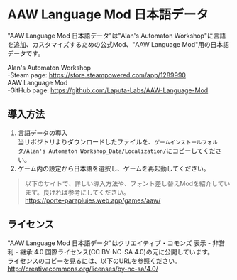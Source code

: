﻿
# AAW Language Mod 日本語データ

"AAW Language Mod 日本語データ"は"Alan's Automaton Workshop"に言語を追加、カスタマイズするための公式Mod、"AAW Language Mod"用の日本語データです。

Alan's Automaton Workshop  
-Steam page: https://store.steampowered.com/app/1289990  
AAW Language Mod  
-GitHub page: https://github.com/Laputa-Labs/AAW-Language-Mod  

## 導入方法

1. 言語データの導入  
	当リポジトリよりダウンロードしたファイルを、```ゲームインストールフォルダ/Alan's Automaton Workshop_Data/Localization/```にコピーしてください。
2. ゲーム内の設定から日本語を選択し、ゲームを再起動してください。
	
> 以下のサイトで、詳しい導入方法や、フォント差し替えModを紹介しています。良ければ参考にしてください。  
> https://porte-parapluies.web.app/games/aaw/  

## ライセンス

"AAW Language Mod 日本語データ"はクリエイティブ・コモンズ 表示 - 非営利 - 継承 4.0 国際ライセンス(CC BY-NC-SA 4.0)の元に公開しています。  
ライセンスのコピーを見るには、以下のURLを参照ください。
http://creativecommons.org/licenses/by-nc-sa/4.0/
